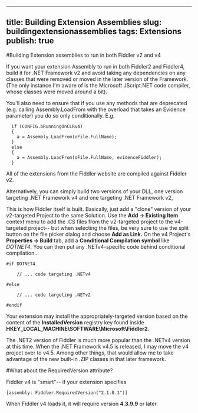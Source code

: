 <!-- http://fiddler2.com/Fiddler/Dev/FrameworkTarget.asp -->

---
title: Building Extension Assemblies
slug: buildingextensionassemblies
tags: Extensions
publish: true
---

#Building Extension assemblies to run in both Fiddler v2 and v4

If you want your extension Assembly to run in both Fiddler2 and Fiddler4, build it for .NET Framework v2 and avoid taking any dependencies on any classes that were removed or moved in the later version of the Framework. (The only instance I'm aware of is the Microsoft JScript.NET code compiler, whose classes were moved around a bit).

You'll also need to ensure that if you use any methods that are deprecated (e.g. calling Assembly.LoadFrom with the overload that takes an Evidence parameter) you do so only conditionally. E.g.

      if (CONFIG.bRunningOnCLRv4)
      {
        a = Assembly.LoadFrom(oFile.FullName);
      }
      else
      {
        a = Assembly.LoadFrom(oFile.FullName, evidenceFiddler);
      }

All of the extensions from the Fiddler website are compiled against Fiddler v2.

Alternatively, you can simply build two versions of your DLL, one version targeting .NET Framework v4 and one targeting .NET Framework v2,

This is how Fiddler itself is built. Basically, just add a "clone" version of your v2-targeted Project to the same Solution. Use the **Add -> Existing Item** context menu to add the .CS files from the v2-targeted project to the v4-targeted project-- but when selecting the files, be very sure to use the split button on the file picker dialog and choose **Add as Link.** On the v4 Project's **Properties -> Build** tab, add a **Conditional Compilation symbol** like *DOTNET4*. You can then put any .NETv4-specific code behind conditional compilation...

	#if DOTNET4

		// ... code targeting .NETv4

	#else

		// ... code targeting .NETv2

	#endif

Your extension may install the appropriately-targeted version based on the content of the **InstalledVersion** registry key found inside **HKEY_LOCAL_MACHINE\SOFTWARE\Microsoft\Fiddler2.** 

The .NET2 version of Fiddler is much more popular than the .NETv4 version at this time. When the .NET Framework v4.5 is released, I may move the v4 project over to v4.5. Among other things, that would allow me to take advantage of the new built-in .ZIP classes in that later framework.

#What about the RequiredVersion attribute?

Fiddler v4 is "smart"-- if your extension specifies

    [assembly: Fiddler.RequiredVersion("2.1.0.1")]

When Fiddler v4 loads it, it will require version **4.3.9.9** or later.